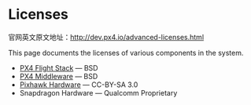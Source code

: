 # Licenses

官网英文原文地址：http://dev.px4.io/advanced-licenses.html

This page documents the licenses of various components in the system.

- [PX4 Flight Stack](https://github.com/PX4/Firmware) — BSD
- [PX4 Middleware](https://github.com/PX4/Firmware) — BSD
- [Pixhawk Hardware](https://github.com/PX4/Hardware) — CC-BY-SA 3.0
- Snapdragon Hardware — Qualcomm Proprietary